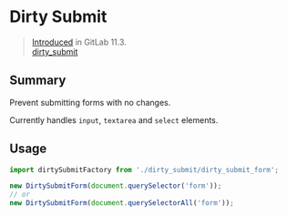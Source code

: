 # Dirty Submit

> [Introduced][ce-21115] in GitLab 11.3.  
> [dirty_submit][dirty-submit]

## Summary

Prevent submitting forms with no changes.

Currently handles `input`, `textarea` and `select` elements.

## Usage

```js
import dirtySubmitFactory from './dirty_submit/dirty_submit_form';

new DirtySubmitForm(document.querySelector('form'));
// or
new DirtySubmitForm(document.querySelectorAll('form'));
```

[ce-21115]: https://gitlab.com/gitlab-org/gitlab-ce/merge_requests/21115
[dirty-submit]: https://gitlab.com/gitlab-org/gitlab-ce/blob/master/app/assets/javascripts/dirty_submit/